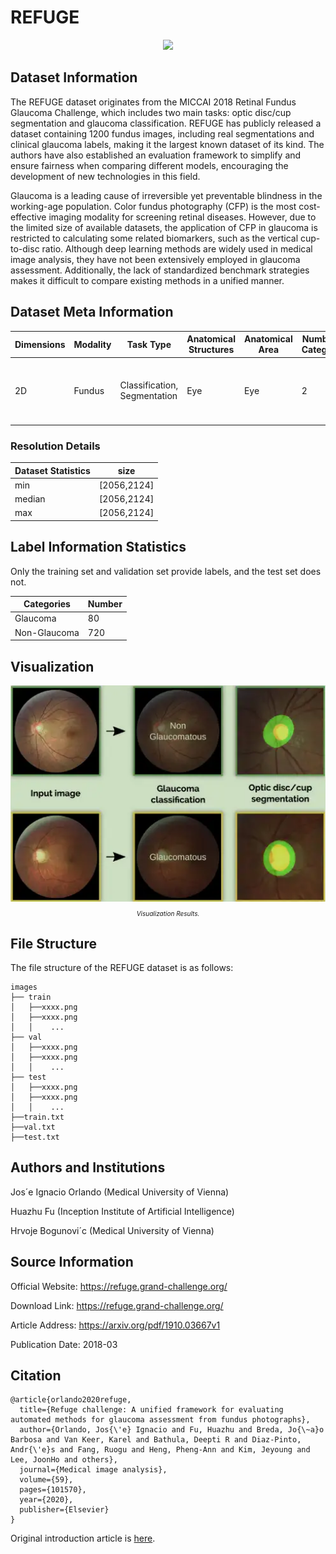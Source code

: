 # REFUGE

<div align="center">
    <a href="https://github.com/openmedlab/"><img width="700px" height="auto" src="appendix/REFUGE_0.avif"></a>
</div>
<p style="text-align:center;font-size:10px;"><em></em></p>

## Dataset Information

The REFUGE dataset originates from the MICCAI 2018 Retinal Fundus Glaucoma Challenge, which includes two main tasks: optic disc/cup segmentation and glaucoma classification. REFUGE has publicly released a dataset containing 1200 fundus images, including real segmentations and clinical glaucoma labels, making it the largest known dataset of its kind. The authors have also established an evaluation framework to simplify and ensure fairness when comparing different models, encouraging the development of new technologies in this field.

Glaucoma is a leading cause of irreversible yet preventable blindness in the working-age population. Color fundus photography (CFP) is the most cost-effective imaging modality for screening retinal diseases. However, due to the limited size of available datasets, the application of CFP in glaucoma is restricted to calculating some related biomarkers, such as the vertical cup-to-disc ratio. Although deep learning methods are widely used in medical image analysis, they have not been extensively employed in glaucoma assessment. Additionally, the lack of standardized benchmark strategies makes it difficult to compare existing methods in a unified manner.

## Dataset Meta Information

| Dimensions | Modality | Task Type                    | Anatomical Structures | Anatomical Area | Number of Categories | Data Volume                     | File Format |
|------------|----------|------------------------------|-----------------------|-----------------|----------------------|---------------------------------|-------------|
| 2D         | Fundus   | Classification, Segmentation | Eye                   | Eye             | 2                    | train: 400, val: 400, test: 400 | PNG         |


### Resolution Details

| Dataset Statistics | size         |
|--------------------|--------------|
| min                | [2056,2124]  |
| median             | [2056,2124]  |
| max                | [2056,2124]  |

## Label Information Statistics

Only the training set and validation set provide labels, and the test set does not.

| Categories   | Number |
|--------------|--------|
| Glaucoma     | 80     |
| Non-Glaucoma | 720    |

## Visualization

<div align="center">
    <a href="https://github.com/openmedlab/"><img width="700px" height="auto" src="appendix/REFUGE_1.webp"></a>
</div>
<p style="text-align:center;font-size:10px;"><em>Visualization Results.</em></p>

## File Structure

The file structure of the REFUGE dataset is as follows:

``` 
images
├── train
│   ├──xxxx.png
│   ├──xxxx.png
│   │    ...
├── val
│   ├──xxxx.png
│   ├──xxxx.png
│   │    ...
├── test
│   ├──xxxx.png
│   ├──xxxx.png
│   │    ...
├──train.txt
├──val.txt
├──test.txt
```

## Authors and Institutions

Jos´e Ignacio Orlando (Medical University of Vienna)

Huazhu Fu (Inception Institute of Artificial Intelligence)

Hrvoje Bogunovi´c (Medical University of Vienna)


## Source Information

Official Website: https://refuge.grand-challenge.org/

Download Link: https://refuge.grand-challenge.org/

Article Address: https://arxiv.org/pdf/1910.03667v1

Publication Date: 2018-03

## Citation

``` 
@article{orlando2020refuge,
  title={Refuge challenge: A unified framework for evaluating automated methods for glaucoma assessment from fundus photographs},
  author={Orlando, Jos{\'e} Ignacio and Fu, Huazhu and Breda, Jo{\~a}o Barbosa and Van Keer, Karel and Bathula, Deepti R and Diaz-Pinto, Andr{\'e}s and Fang, Ruogu and Heng, Pheng-Ann and Kim, Jeyoung and Lee, JoonHo and others},
  journal={Medical image analysis},
  volume={59},
  pages={101570},
  year={2020},
  publisher={Elsevier}
}
```

Original introduction article is [here](https://zhuanlan.zhihu.com/p/696859876).